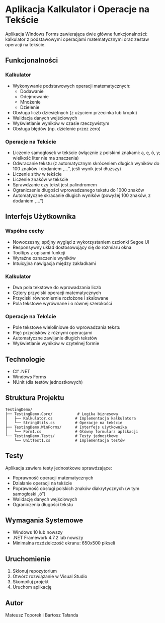 # Aplikacja Kalkulator i Operacje na Tekście

Aplikacja Windows Forms zawierająca dwie główne funkcjonalności: kalkulator z podstawowymi operacjami matematycznymi oraz zestaw operacji na tekście.

## Funkcjonalności

### Kalkulator
- Wykonywanie podstawowych operacji matematycznych:
  - Dodawanie
  - Odejmowanie
  - Mnożenie
  - Dzielenie
- Obsługa liczb dziesiętnych (z użyciem przecinka lub kropki)
- Walidacja danych wejściowych
- Wyświetlanie wyników w czasie rzeczywistym
- Obsługa błędów (np. dzielenie przez zero)

### Operacje na Tekście
- Liczenie samogłosek w tekście (włącznie z polskimi znakami: ą, ę, ó, y; wielkość liter nie ma znaczenia)
- Odwracanie tekstu (z automatycznym skróceniem długich wyników do 100 znaków i dodaniem „...”, jeśli wynik jest dłuższy)
- Liczenie słów w tekście
- Liczenie znaków w tekście
- Sprawdzanie czy tekst jest palindromem
- Ograniczenie długości wprowadzanego tekstu do 1000 znaków
- Automatyczne skracanie długich wyników (powyżej 100 znaków, z dodaniem „...”)

## Interfejs Użytkownika

### Wspólne cechy
- Nowoczesny, spójny wygląd z wykorzystaniem czcionki Segoe UI
- Responsywny układ dostosowujący się do rozmiaru okna
- Tooltips z opisami funkcji
- Wyraźne oznaczenie wyników
- Intuicyjna nawigacja między zakładkami

### Kalkulator
- Dwa pola tekstowe do wprowadzania liczb
- Cztery przyciski operacji matematycznych
- Przyciski równomiernie rozłożone i skalowane
- Pola tekstowe wyrównane i o równej szerokości

### Operacje na Tekście
- Pole tekstowe wieloliniowe do wprowadzania tekstu
- Pięć przycisków z różnymi operacjami
- Automatyczne zawijanie długich tekstów
- Wyświetlanie wyników w czytelnej formie

## Technologie

- C# .NET
- Windows Forms
- NUnit (dla testów jednostkowych)

## Struktura Projektu

```
TestingDemo/
├── TestingDemo.Core/           # Logika biznesowa
│   ├── Kalkulator.cs          # Implementacja kalkulatora
│   └── StringUtils.cs         # Operacje na tekście
├── TestingDemo.WinForms/      # Interfejs użytkownika
│   └── Form1.cs               # Główny formularz aplikacji
└── TestingDemo.Tests/         # Testy jednostkowe
    └── UnitTest1.cs           # Implementacja testów
```

## Testy

Aplikacja zawiera testy jednostkowe sprawdzające:
- Poprawność operacji matematycznych
- Działanie operacji na tekście
- Poprawność obsługi polskich znaków diakrytycznych (w tym samogłoski „ó”)
- Walidację danych wejściowych
- Ograniczenia długości tekstu

## Wymagania Systemowe

- Windows 10 lub nowszy
- .NET Framework 4.7.2 lub nowszy
- Minimalna rozdzielczość ekranu: 650x500 pikseli

## Uruchomienie

1. Sklonuj repozytorium
2. Otwórz rozwiązanie w Visual Studio
3. Skompiluj projekt
4. Uruchom aplikację

## Autor

Mateusz Toporek i Bartosz Tałanda
